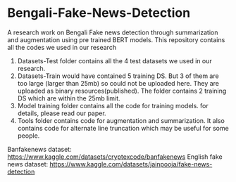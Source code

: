 # Bengali-Fake-News-Detection
A research work on Bengali Fake news detection through summarization and augmentation using pre trained BERT models. This repository contains all the codes we used in our research

1) Datasets-Test folder contains all the 4 test datasets we used in our research. 
2) Datasets-Train would have contained 5 training DS. But 3 of them are too large (larger than 25mb) so could not be uploaded here. They are uploaded as binary resources(published). The folder contains 2 training DS which are within the 25mb limit. 
3) Model training folder contains all the code for training models. for details, please read our paper. 
4) Tools folder contains code for augmentation and summarization. It also contains code for alternate line truncation which may be useful for some people.

Banfakenews dataset: https://www.kaggle.com/datasets/cryptexcode/banfakenews
English fake news dataset: https://www.kaggle.com/datasets/jainpooja/fake-news-detection



